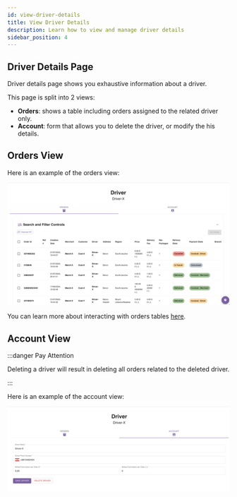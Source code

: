 ```yaml
---
id: view-driver-details
title: View Driver Details
description: Learn how to view and manage driver details
sidebar_position: 4
---
```


## Driver Details Page

Driver details page shows you exhaustive information about a driver.

This page is split into 2 views:
- **Orders**: shows a table including orders assigned to the related driver only.
- **Account**: form that allows you to delete the driver, or modify the his details.

## Orders View

Here is an example of the orders view:

![alt text](./media/driver-orders-view.png)

You can learn more about interacting with orders tables [here](https://parceltracer.github.io/dms_documentation/docs/user-guide/for-delivery-organisations/orders/listing-orders).

## Account View

:::danger Pay Attention

Deleting a driver will result in deleting all orders related to the deleted driver.

:::

Here is an example of the account view:

![alt text](./media/driver-account-view.png)

